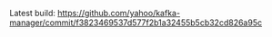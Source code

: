 Latest build:
https://github.com/yahoo/kafka-manager/commit/f3823469537d577f2b1a32455b5cb32cd826a95c
